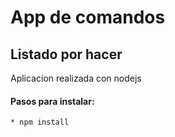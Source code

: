 # App de comandos

## Listado por hacer


Aplicacion realizada con nodejs

#### Pasos para instalar:

```
* npm install
```
